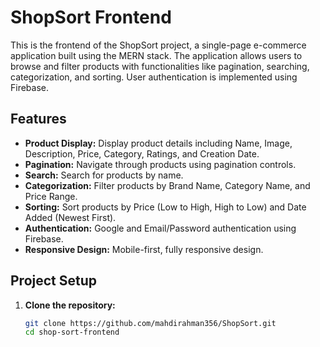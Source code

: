 # ShopSort Frontend

This is the frontend of the ShopSort project, a single-page e-commerce application built using the MERN stack. The application allows users to browse and filter products with functionalities like pagination, searching, categorization, and sorting. User authentication is implemented using Firebase.

## Features

- **Product Display:** Display product details including Name, Image, Description, Price, Category, Ratings, and Creation Date.
- **Pagination:** Navigate through products using pagination controls.
- **Search:** Search for products by name.
- **Categorization:** Filter products by Brand Name, Category Name, and Price Range.
- **Sorting:** Sort products by Price (Low to High, High to Low) and Date Added (Newest First).
- **Authentication:** Google and Email/Password authentication using Firebase.
- **Responsive Design:** Mobile-first, fully responsive design.

## Project Setup

1. **Clone the repository:**

   ```bash
   git clone https://github.com/mahdirahman356/ShopSort.git
   cd shop-sort-frontend
